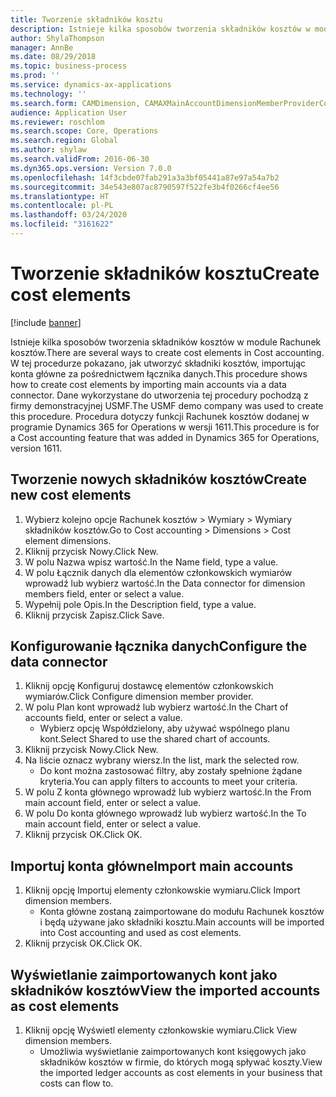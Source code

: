 ```yaml
---
title: Tworzenie składników kosztu
description: Istnieje kilka sposobów tworzenia składników kosztów w module Rachunek kosztów.
author: ShylaThompson
manager: AnnBe
ms.date: 08/29/2018
ms.topic: business-process
ms.prod: ''
ms.service: dynamics-ax-applications
ms.technology: ''
ms.search.form: CAMDimension, CAMAXMainAccountDimensionMemberProviderConfiguration, CAMDimensionMember
audience: Application User
ms.reviewer: roschlom
ms.search.scope: Core, Operations
ms.search.region: Global
ms.author: shylaw
ms.search.validFrom: 2016-06-30
ms.dyn365.ops.version: Version 7.0.0
ms.openlocfilehash: 14f3cbde07fab291a3a3bf05441a87e97a54a7b2
ms.sourcegitcommit: 34e543e807ac8790597f522fe3b4f0266cf4ee56
ms.translationtype: HT
ms.contentlocale: pl-PL
ms.lasthandoff: 03/24/2020
ms.locfileid: "3161622"
---
```

# <a name="create-cost-elements"></a><span data-ttu-id="3edd3-103">Tworzenie składników kosztu</span><span class="sxs-lookup"><span data-stu-id="3edd3-103">Create cost elements</span></span> 

[!include [banner](../../includes/banner.md)]

<span data-ttu-id="3edd3-104">Istnieje kilka sposobów tworzenia składników kosztów w module Rachunek kosztów.</span><span class="sxs-lookup"><span data-stu-id="3edd3-104">There are several ways to create cost elements in Cost accounting.</span></span> <span data-ttu-id="3edd3-105">W tej procedurze pokazano, jak utworzyć składniki kosztów, importując konta główne za pośrednictwem łącznika danych.</span><span class="sxs-lookup"><span data-stu-id="3edd3-105">This procedure shows how to create cost elements by importing main accounts via a data connector.</span></span> <span data-ttu-id="3edd3-106">Dane wykorzystane do utworzenia tej procedury pochodzą z firmy demonstracyjnej USMF.</span><span class="sxs-lookup"><span data-stu-id="3edd3-106">The USMF demo company was used to create this procedure.</span></span> <span data-ttu-id="3edd3-107">Procedura dotyczy funkcji Rachunek kosztów dodanej w programie Dynamics 365 for Operations w wersji 1611.</span><span class="sxs-lookup"><span data-stu-id="3edd3-107">This procedure is for a Cost accounting feature that was added in Dynamics 365 for Operations, version 1611.</span></span>


## <a name="create-new-cost-elements"></a><span data-ttu-id="3edd3-108">Tworzenie nowych składników kosztów</span><span class="sxs-lookup"><span data-stu-id="3edd3-108">Create new cost elements</span></span>
1. <span data-ttu-id="3edd3-109">Wybierz kolejno opcje Rachunek kosztów > Wymiary > Wymiary składników kosztów.</span><span class="sxs-lookup"><span data-stu-id="3edd3-109">Go to Cost accounting > Dimensions > Cost element dimensions.</span></span>
2. <span data-ttu-id="3edd3-110">Kliknij przycisk Nowy.</span><span class="sxs-lookup"><span data-stu-id="3edd3-110">Click New.</span></span>
3. <span data-ttu-id="3edd3-111">W polu Nazwa wpisz wartość.</span><span class="sxs-lookup"><span data-stu-id="3edd3-111">In the Name field, type a value.</span></span>
4. <span data-ttu-id="3edd3-112">W polu Łącznik danych dla elementów członkowskich wymiarów wprowadź lub wybierz wartość.</span><span class="sxs-lookup"><span data-stu-id="3edd3-112">In the Data connector for dimension members field, enter or select a value.</span></span>
5. <span data-ttu-id="3edd3-113">Wypełnij pole Opis.</span><span class="sxs-lookup"><span data-stu-id="3edd3-113">In the Description field, type a value.</span></span>
6. <span data-ttu-id="3edd3-114">Kliknij przycisk Zapisz.</span><span class="sxs-lookup"><span data-stu-id="3edd3-114">Click Save.</span></span>

## <a name="configure-the-data-connector"></a><span data-ttu-id="3edd3-115">Konfigurowanie łącznika danych</span><span class="sxs-lookup"><span data-stu-id="3edd3-115">Configure the data connector</span></span>
1. <span data-ttu-id="3edd3-116">Kliknij opcję Konfiguruj dostawcę elementów członkowskich wymiarów.</span><span class="sxs-lookup"><span data-stu-id="3edd3-116">Click Configure dimension member provider.</span></span>
2. <span data-ttu-id="3edd3-117">W polu Plan kont wprowadź lub wybierz wartość.</span><span class="sxs-lookup"><span data-stu-id="3edd3-117">In the Chart of accounts field, enter or select a value.</span></span>
    * <span data-ttu-id="3edd3-118">Wybierz opcję Współdzielony, aby używać wspólnego planu kont.</span><span class="sxs-lookup"><span data-stu-id="3edd3-118">Select Shared to use the shared chart of accounts.</span></span>  
3. <span data-ttu-id="3edd3-119">Kliknij przycisk Nowy.</span><span class="sxs-lookup"><span data-stu-id="3edd3-119">Click New.</span></span>
4. <span data-ttu-id="3edd3-120">Na liście oznacz wybrany wiersz.</span><span class="sxs-lookup"><span data-stu-id="3edd3-120">In the list, mark the selected row.</span></span>
    * <span data-ttu-id="3edd3-121">Do kont można zastosować filtry, aby zostały spełnione żądane kryteria.</span><span class="sxs-lookup"><span data-stu-id="3edd3-121">You can apply filters to accounts to meet your criteria.</span></span>  
5. <span data-ttu-id="3edd3-122">W polu Z konta głównego wprowadź lub wybierz wartość.</span><span class="sxs-lookup"><span data-stu-id="3edd3-122">In the From main account field, enter or select a value.</span></span>
6. <span data-ttu-id="3edd3-123">W polu Do konta głównego wprowadź lub wybierz wartość.</span><span class="sxs-lookup"><span data-stu-id="3edd3-123">In the To main account field, enter or select a value.</span></span>
7. <span data-ttu-id="3edd3-124">Kliknij przycisk OK.</span><span class="sxs-lookup"><span data-stu-id="3edd3-124">Click OK.</span></span>

## <a name="import-main-accounts"></a><span data-ttu-id="3edd3-125">Importuj konta główne</span><span class="sxs-lookup"><span data-stu-id="3edd3-125">Import main accounts</span></span>
1. <span data-ttu-id="3edd3-126">Kliknij opcję Importuj elementy członkowskie wymiaru.</span><span class="sxs-lookup"><span data-stu-id="3edd3-126">Click Import dimension members.</span></span>
    * <span data-ttu-id="3edd3-127">Konta główne zostaną zaimportowane do modułu Rachunek kosztów i będą używane jako składniki kosztu.</span><span class="sxs-lookup"><span data-stu-id="3edd3-127">Main accounts will be imported into Cost accounting and used as cost elements.</span></span>  
2. <span data-ttu-id="3edd3-128">Kliknij przycisk OK.</span><span class="sxs-lookup"><span data-stu-id="3edd3-128">Click OK.</span></span>

## <a name="view-the-imported-accounts-as-cost-elements"></a><span data-ttu-id="3edd3-129">Wyświetlanie zaimportowanych kont jako składników kosztów</span><span class="sxs-lookup"><span data-stu-id="3edd3-129">View the imported accounts as cost elements</span></span>
1. <span data-ttu-id="3edd3-130">Kliknij opcję Wyświetl elementy członkowskie wymiaru.</span><span class="sxs-lookup"><span data-stu-id="3edd3-130">Click View dimension members.</span></span>
    * <span data-ttu-id="3edd3-131">Umożliwia wyświetlanie zaimportowanych kont księgowych jako składników kosztów w firmie, do których mogą spływać koszty.</span><span class="sxs-lookup"><span data-stu-id="3edd3-131">View the imported ledger accounts as cost elements in your business that costs can flow to.</span></span>  

